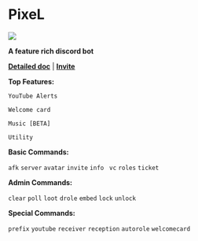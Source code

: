 

# PixeL

<a href="https://top.gg/bot/848304171814879273">
  <img src="https://top.gg/api/widget/upvotes/848304171814879273.svg">
</a>

**A feature rich discord bot**

[**Detailed doc**](https://verified.gitbook.io/pixel-docs/) | [**Invite**](https://top.gg/bot/848304171814879273/invite)

**Top Features:**

`YouTube Alerts`

`Welcome card` 

`Music [BETA]`

`Utility` 
   
**Basic Commands:**

` afk ` ` server ` `avatar`
` invite ` ` info ` `  vc ` ` roles ` ` ticket `


**Admin Commands:**

`clear` `poll` `loot` `drole` `embed` `lock` `unlock`

 	 
**Special Commands:**

`prefix` `youtube` `receiver` `reception` `autorole` `welcomecard`
